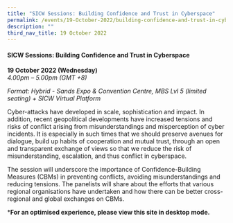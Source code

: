 ```yaml
---
title: "SICW Sessions: Building Confidence and Trust in Cyberspace"
permalink: /events/19-October-2022/building-confidence-and-trust-in-cyberspace/
description: ""
third_nav_title: 19 October 2022
---
```

#### **SICW Sessions: Building Confidence and Trust in Cyberspace**

**19 October 2022 (Wednesday)**  
*4.00pm – 5.00pm (GMT +8)*

*Format: Hybrid - Sands Expo & Convention Centre, MBS Lvl 5 (limited seating) + SICW Virtual Platform*

Cyber-attacks have developed in scale, sophistication and impact. In addition, recent geopolitical developments have increased tensions and risks of conflict arising from misunderstandings and misperception of cyber incidents. It is especially in such times that we should preserve avenues for dialogue, build up habits of cooperation and mutual trust, through an open and transparent exchange of views so that we reduce the risk of misunderstanding, escalation, and thus conflict in cyberspace. 
  
The session will underscore the importance of Confidence-Building Measures (CBMs) in preventing conflicts, avoiding misunderstandings and reducing tensions. The panelists will share about the efforts that various regional organisations have undertaken and how there can be better cross-regional and global exchanges on CBMs. 

***For an optimised experience, please view this site in desktop mode.**